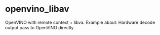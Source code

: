 # openvino_libav
OpenVINO with remote context + libva. Example about: Hardware decode output pass to OpenVINO directly.
